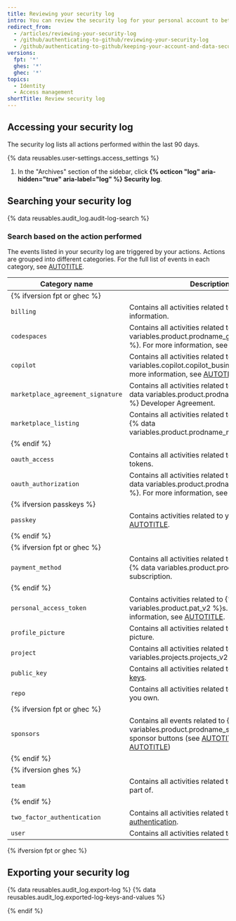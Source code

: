```yaml
---
title: Reviewing your security log
intro: You can review the security log for your personal account to better understand actions you've performed and actions others have performed that involve you.
redirect_from:
  - /articles/reviewing-your-security-log
  - /github/authenticating-to-github/reviewing-your-security-log
  - /github/authenticating-to-github/keeping-your-account-and-data-secure/reviewing-your-security-log
versions:
  fpt: '*'
  ghes: '*'
  ghec: '*'
topics:
  - Identity
  - Access management
shortTitle: Review security log
---
```


## Accessing your security log

The security log lists all actions performed within the last 90 days.

{% data reusables.user-settings.access_settings %}
1. In the "Archives" section of the sidebar, click **{% octicon "log" aria-hidden="true" aria-label="log" %} Security log**.

## Searching your security log

{% data reusables.audit_log.audit-log-search %}

### Search based on the action performed

The events listed in your security log are triggered by your actions. Actions are grouped into different categories. For the full list of events in each category, see [AUTOTITLE](/authentication/keeping-your-account-and-data-secure/security-log-events).

| Category name | Description |
| ------------- | ----------- |
|  {% ifversion fpt or ghec %} |
| `billing` | Contains all activities related to your billing information. |
| `codespaces` | Contains all activities related to {% data variables.product.prodname_github_codespaces %}. For more information, see [AUTOTITLE](/codespaces/quickstart). |
| `copilot` | Contains all activities related to {% data variables.copilot.copilot_business_short %}. For more information, see [AUTOTITLE](/copilot/about-github-copilot/what-is-github-copilot). |
| `marketplace_agreement_signature` | Contains all activities related to signing the {% data variables.product.prodname_marketplace %} Developer Agreement. |
| `marketplace_listing`| Contains all activities related to listing apps in {% data variables.product.prodname_marketplace %}. |
|  {% endif %} |
| `oauth_access` | Contains all activities related to OAuth access tokens. |
| `oauth_authorization` | Contains all activities related to authorizing {% data variables.product.prodname_oauth_apps %}. For more information, see [AUTOTITLE](/apps/oauth-apps/using-oauth-apps/authorizing-oauth-apps). |
|  {% ifversion passkeys %} |
| `passkey` | Contains activities related to your passkeys. See [AUTOTITLE](/authentication/authenticating-with-a-passkey/about-passkeys). |
|  {% endif %} |
|  {% ifversion fpt or ghec %} |
| `payment_method` | Contains all activities related to paying for your {% data variables.product.prodname_dotcom %} subscription.
|  {% endif %} |
| `personal_access_token` | Contains activities related to {% data variables.product.pat_v2 %}s. For more information, see [AUTOTITLE](/authentication/keeping-your-account-and-data-secure/creating-a-personal-access-token). |
| `profile_picture`| Contains all activities related to your profile picture. |
| `project` | Contains all activities related to {% data variables.projects.projects_v2 %}. |
| `public_key` | Contains all activities related to [your public SSH keys](/authentication/connecting-to-github-with-ssh/adding-a-new-ssh-key-to-your-github-account). |
| `repo`| Contains all activities related to the repositories you own. |
|  {% ifversion fpt or ghec %} |
| `sponsors` | Contains all events related to {% data variables.product.prodname_sponsors %} and sponsor buttons (see [AUTOTITLE](/sponsors/getting-started-with-github-sponsors/about-github-sponsors) and [AUTOTITLE](/repositories/managing-your-repositorys-settings-and-features/customizing-your-repository/displaying-a-sponsor-button-in-your-repository)) |
|  {% endif %} |
|  {% ifversion ghes %} |
| `team` | Contains all activities related to teams you are a part of. |
|  {% endif %} |
| `two_factor_authentication` | Contains all activities related to [two-factor authentication](/authentication/securing-your-account-with-two-factor-authentication-2fa). |
| `user` | Contains all activities related to your account. |

{% ifversion fpt or ghec %}

## Exporting your security log

{% data reusables.audit_log.export-log %}
{% data reusables.audit_log.exported-log-keys-and-values %}

{% endif %}
